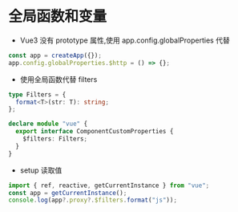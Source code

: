 # 全局函数和变量

- Vue3 没有 prototype 属性,使用 app.config.globalProperties 代替

```js
const app = createApp({});
app.config.globalProperties.$http = () => {};
```

- 使用全局函数代替 filters

```ts
type Filters = {
  format<T>(str: T): string;
};

declare module "vue" {
  export interface ComponentCustomProperties {
    $filters: Filters;
  }
}
```

- setup 读取值

```ts
import { ref, reactive, getCurrentInstance } from "vue";
const app = getCurrentInstance();
console.log(app?.proxy?.$filters.format("js"));
```
